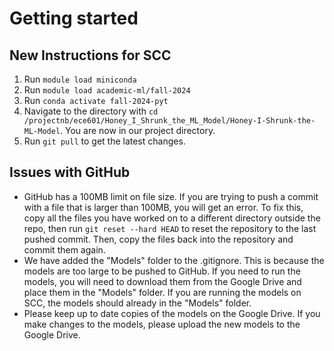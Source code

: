 # Getting started

## New Instructions for SCC

1. Run `module load miniconda`
1. Run `module load academic-ml/fall-2024`
1. Run `conda activate fall-2024-pyt`
1. Navigate to the directory with `cd /projectnb/ece601/Honey_I_Shrunk_the_ML_Model/Honey-I-Shrunk-the-ML-Model`. You are now in our project directory.
1. Run `git pull` to get the latest changes.

## Issues with GitHub

- GitHub has a 100MB limit on file size. If you are trying to push a commit with a file that is larger than 100MB, you will get an error. To fix this, copy all the files you have worked on to a different directory outside the repo, then run `git reset --hard HEAD` to reset the repository to the last pushed commit. Then, copy the files back into the repository and commit them again.
- We have added the "Models" folder to the .gitignore. This is because the models are too large to be pushed to GitHub. If you need to run the models, you will need to download them from the Google Drive and place them in the "Models" folder. If you are running the models on SCC, the models should already in the "Models" folder.
- Please keep up to date copies of the models on the Google Drive. If you make changes to the models, please upload the new models to the Google Drive.
